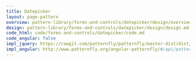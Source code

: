 ```yaml
---
title: Datepicker
layout: page-pattern
overview: pattern-library/forms-and-controls/datepicker/design/overview.md
design: pattern-library/forms-and-controls/datepicker/design/design.md
code_html: code/forms-and-controls/datepicker/code.md
code_angular: false
impl_jquery: https://rawgit.com/patternfly/patternfly/master-dist/dist/tests/bootstrap-datepicker.html
impl_angular: http://www.patternfly.org/angular-patternfly/#/api/patternfly.datepicker.componenet:pfBootstrapDatepicker
---
```

